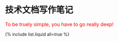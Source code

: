 # 技术文档写作笔记

<font size=3 color=red >To be truely simple, you have to go really deep!</font>

{% include list.liquid all=true %}